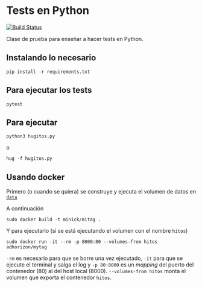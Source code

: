 # Tests en Python

[![Build Status](https://travis-ci.org/JJ/tests-python.svg?branch=master)](https://travis-ci.org/JJ/tests-python)

Clase de prueba para enseñar a hacer tests en Python. 

## Instalando lo necesario

    pip install -r requirements.txt

## Para ejecutar los tests 

	pytest
	
## Para ejecutar

	python3 hugitos.py

o

	hug -f hugitos.py
	
## Usando docker

Primero (o cuando se quiera) se construye y ejecuta el volumen de
datos en [`data`](data/README.md)

A continuación

	sudo docker build -t minick/mitag .
	
Y para ejecutarlo (si se está ejecutando el volumen con el nombre `hitos`)

	sudo docker run -it --rm -p 8000:80 --volumes-from hitos adhorizon/mytag
	
`-rm` es necesario para que se borre una vez ejecutado, `-it` para que
se ejecute el terminal y salga el log y `-p 80:8000` es un *mapping*
del puerto del contenedor (80) al del host local
(8000). `--volumes-from hitos` monta el volumen que exporta el
contenedor `hitos`.
